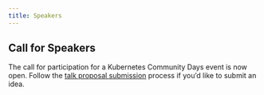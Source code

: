 ```yaml
---
title: Speakers
---
```


## Call for Speakers

The call for participation for a Kubernetes Community Days event is now open. Follow the [talk proposal submission](cfs.md) process if you’d like to submit an idea.
